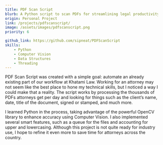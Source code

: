 ```yaml
---
title: PDF Scan Script
blurb: A Python script to scan PDFs for streamlining legal productivity
origin: Personal Project
link: /projects/pdfscanscript/
image: /assets/images/pdfscanscript.png
priority: 6

github_link: https://github.com/sipneat/PDFScanScript
skills:
    - Python
    - Computer Vision
    - Data Structures
    - Threading
---
```


PDF Scan Script was created with a simple goal: automate an already existing part of our workflow at Khatami Law. Working for an attorney may not seem like the best place to hone my technical skills, but I noticed a way I could make that a reality. The script works by processing the thousands of PDFs attorneys get per day and looking for things such as the client’s name, date, title of the document, signed or stamped, and much more.

I learned Python in the process, taking advantage of the powerful OpenCV library to enhance accuracy using Computer Vision. I also implemented several smart features, such as a queue for the files and accounting for upper and lowercasing. Although this project is not quite ready for industry use, I hope to refine it even more to save time for attorneys across the country.
